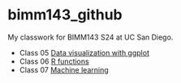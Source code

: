 # bimm143_github
My classwork for BIMM143 S24 at UC San Diego.

- Class 05 [Data visualization with ggplot](https://github.com/christinexxxx/bimm143_github/blob/main/class05/class05.pdf)
- Class 06 [R functions](https://github.com/christinexxxx/bimm143_github/blob/main/class06/class06.pdf)
- Class 07 [Machine learning](https://github.com/christinexxxx/bimm143_github/blob/main/class07/class07.pdf)

